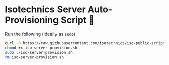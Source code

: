 # Isotechnics Server Auto-Provisioning Script 🎉

Run the following (ideally as `sudo`)
```bash
curl -O https://raw.githubusercontent.com/isotechnics/iso-public-scripts/refs/heads/main/iso-server-provision.sh
chmod +x iso-server-provision.sh
sudo ./iso-server-provision.sh
rm iso-server-provision.sh
```
